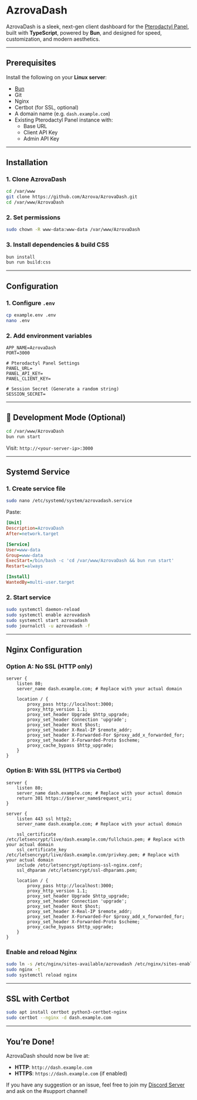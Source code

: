 # **AzrovaDash**

AzrovaDash is a sleek, next-gen client dashboard for the [Pterodactyl Panel](https://pterodactyl.io), built with **TypeScript**, powered by **Bun**, and designed for speed, customization, and modern aesthetics.

---

## Prerequisites

Install the following on your **Linux server**:

- [Bun](https://bun.sh/docs/installation)
- Git
- Nginx
- Certbot (for SSL, optional)
- A domain name (e.g. `dash.example.com`)
- Existing Pterodactyl Panel instance with:
  - Base URL
  - Client API Key
  - Admin API Key

---

## Installation

### 1. Clone AzrovaDash

```bash
cd /var/www
git clone https://github.com/Azrova/AzrovaDash.git
cd /var/www/AzrovaDash
```

### 2. Set permissions

```bash
sudo chown -R www-data:www-data /var/www/AzrovaDash
```

### 3. Install dependencies & build CSS

```bash
bun install
bun run build:css
```

---

## Configuration

### 1. Configure `.env`

```bash
cp example.env .env
nano .env
```

### 2. Add environment variables

```env
APP_NAME=AzrovaDash
PORT=3000

# Pterodactyl Panel Settings
PANEL_URL=
PANEL_API_KEY=
PANEL_CLIENT_KEY=

# Session Secret (Generate a random string)
SESSION_SECRET=
```

---

## 🧪 Development Mode (Optional)

```bash
cd /var/www/AzrovaDash
bun run start
```

Visit: `http://<your-server-ip>:3000`

---

## Systemd Service

### 1. Create service file

```bash
sudo nano /etc/systemd/system/azrovadash.service
```

Paste:

```ini
[Unit]
Description=AzrovaDash
After=network.target

[Service]
User=www-data
Group=www-data
ExecStart=/bin/bash -c 'cd /var/www/AzrovaDash && bun run start'
Restart=always

[Install]
WantedBy=multi-user.target
```

### 2. Start service

```bash
sudo systemctl daemon-reload
sudo systemctl enable azrovadash
sudo systemctl start azrovadash
sudo journalctl -u azrovadash -f
```

---

## Nginx Configuration

### Option A: No SSL (HTTP only)

```nginx
server {
    listen 80;
    server_name dash.example.com; # Replace with your actual domain

    location / {
        proxy_pass http://localhost:3000;
        proxy_http_version 1.1;
        proxy_set_header Upgrade $http_upgrade;
        proxy_set_header Connection 'upgrade';
        proxy_set_header Host $host;
        proxy_set_header X-Real-IP $remote_addr;
        proxy_set_header X-Forwarded-For $proxy_add_x_forwarded_for;
        proxy_set_header X-Forwarded-Proto $scheme;
        proxy_cache_bypass $http_upgrade;
    }
}
```

### Option B: With SSL (HTTPS via Certbot)

```nginx
server {
    listen 80;
    server_name dash.example.com; # Replace with your actual domain
    return 301 https://$server_name$request_uri;
}

server {
    listen 443 ssl http2;
    server_name dash.example.com; # Replace with your actual domain

    ssl_certificate /etc/letsencrypt/live/dash.example.com/fullchain.pem; # Replace with your actual domain
    ssl_certificate_key /etc/letsencrypt/live/dash.example.com/privkey.pem; # Replace with your actual domain
    include /etc/letsencrypt/options-ssl-nginx.conf;
    ssl_dhparam /etc/letsencrypt/ssl-dhparams.pem;

    location / {
        proxy_pass http://localhost:3000;
        proxy_http_version 1.1;
        proxy_set_header Upgrade $http_upgrade;
        proxy_set_header Connection 'upgrade';
        proxy_set_header Host $host;
        proxy_set_header X-Real-IP $remote_addr;
        proxy_set_header X-Forwarded-For $proxy_add_x_forwarded_for;
        proxy_set_header X-Forwarded-Proto $scheme;
        proxy_cache_bypass $http_upgrade;
    }
}
```

### Enable and reload Nginx

```bash
sudo ln -s /etc/nginx/sites-available/azrovadash /etc/nginx/sites-enabled/
sudo nginx -t
sudo systemctl reload nginx
```

---

## SSL with Certbot

```bash
sudo apt install certbot python3-certbot-nginx
sudo certbot --nginx -d dash.example.com
```

---

## You’re Done!

AzrovaDash should now be live at:

- **HTTP**: `http://dash.example.com`
- **HTTPS**: `https://dash.example.com` (if enabled)

If you have any suggestion or an issue, feel free to join my [Discord Server](https://discord.gg/qC9vEY8y25) and ask on the #support channel!
